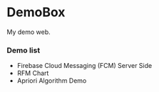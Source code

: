 # DemoBox
My demo web.

### Demo list
* Firebase Cloud Messaging (FCM) Server Side
* RFM Chart
* Apriori Algorithm Demo